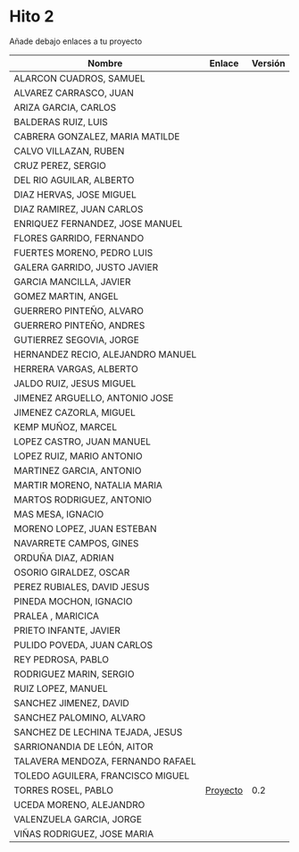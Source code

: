 # Hito 2

Añade debajo enlaces a tu proyecto

| Nombre | Enlace | Versión |
|--------|--------|---------|
| ALARCON CUADROS, SAMUEL| | |
| ALVAREZ CARRASCO, JUAN| | |
| ARIZA GARCIA, CARLOS| | |
| BALDERAS RUIZ, LUIS| | |
| CABRERA GONZALEZ, MARIA MATILDE| | |
| CALVO VILLAZAN, RUBEN| | |
| CRUZ PEREZ, SERGIO| | |
| DEL RIO AGUILAR, ALBERTO| | |
| DIAZ HERVAS, JOSE MIGUEL| | |
| DIAZ RAMIREZ, JUAN CARLOS| | |
| ENRIQUEZ FERNANDEZ, JOSE MANUEL| | |
| FLORES GARRIDO, FERNANDO| | |
| FUERTES MORENO, PEDRO LUIS| | |
| GALERA GARRIDO, JUSTO JAVIER| | |
| GARCIA MANCILLA, JAVIER| | |
| GOMEZ MARTIN, ANGEL| | |
| GUERRERO PINTEÑO, ALVARO| | |
| GUERRERO PINTEÑO, ANDRES| | |
| GUTIERREZ SEGOVIA, JORGE| | |
| HERNANDEZ RECIO, ALEJANDRO MANUEL| | |
| HERRERA VARGAS, ALBERTO| | |
| JALDO RUIZ, JESUS MIGUEL| | |
| JIMENEZ ARGUELLO, ANTONIO JOSE| | |
| JIMENEZ CAZORLA, MIGUEL| | |
| KEMP MUÑOZ, MARCEL| | |
| LOPEZ CASTRO, JUAN MANUEL| | |
| LOPEZ RUIZ, MARIO ANTONIO| | |
| MARTINEZ GARCIA, ANTONIO| | |
| MARTIR MORENO, NATALIA MARIA| | |
| MARTOS RODRIGUEZ, ANTONIO| | |
| MAS MESA, IGNACIO | | |
| MORENO LOPEZ, JUAN ESTEBAN| | |
| NAVARRETE CAMPOS, GINES| | |
| ORDUÑA DIAZ, ADRIAN| | |
| OSORIO GIRALDEZ, OSCAR| | |
| PEREZ RUBIALES, DAVID JESUS| | |
| PINEDA MOCHON, IGNACIO| | |
| PRALEA , MARICICA| | |
| PRIETO INFANTE, JAVIER| | |
| PULIDO POVEDA, JUAN CARLOS| | |
| REY PEDROSA, PABLO| | |
| RODRIGUEZ MARIN, SERGIO| | |
| RUIZ LOPEZ, MANUEL | | |
| SANCHEZ JIMENEZ, DAVID| | |
| SANCHEZ PALOMINO, ALVARO| | |
| SANCHEZ DE LECHINA TEJADA, JESUS| | |
| SARRIONANDIA DE LEÓN, AITOR| | |
| TALAVERA MENDOZA, FERNANDO RAFAEL| | |
| TOLEDO AGUILERA, FRANCISCO MIGUEL| | |
| TORRES ROSEL, PABLO| [Proyecto](https://github.com/pablotr9/SimuladorBolsa-IV1819) | 0.2 |
| UCEDA MORENO, ALEJANDRO| | |
| VALENZUELA GARCIA, JORGE| | |
| VIÑAS RODRIGUEZ, JOSE MARIA | | |
